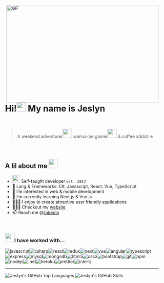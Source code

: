 <img align="right" alt="GIF" src="https://i.pinimg.com/originals/0a/12/e1/0a12e130650543cf5b165a008d1604e3.gif" width="500" height="320"/>

# Hi!<img src="https://emojis.slackmojis.com/emojis/images/1579216111/7550/pikachu_wave.gif?1579216111" width="30"/> My name is Jeslyn

<br/>

> A
> weekend adventurer<img src="https://emojis.slackmojis.com/emojis/images/1617958367/28774/roadtrip.gif?1617958367" width="30"/>
> wanna-be gamer<img src="https://emojis.slackmojis.com/emojis/images/1622013076/41449/gameboy.gif?1622013076" width="30"/>
> & coffee addict ☕️

<br/>

<!-- - ✍🏻 You can find my projects in my portfolio -->
## A lil about me <img src="https://emojis.slackmojis.com/emojis/images/1643514803/8175/pikachu_dance.gif?1643514803" width="30"/>
- <img src="https://emojis.slackmojis.com/emojis/images/1468493014/660/omglol.gif?1468493014" width="25"/> Self-taught developer `est. 2017`
- 🧰 Lang & Frameworks: C#, Javascript, React, Vue, TypeScript
- 💭 I’m interested in web & mobile development
- 🌱 I’m currently learning Next.js & Vue.js
- 👷🏻‍♀️ I enjoy to create attractive user friendly applications
- 👩🏻‍💻 Checkout my [website]
- 📫 Reach me @[linkedin]

<br/>

### <img src="https://emojis.slackmojis.com/emojis/images/1665051119/61583/vibe-rabbit.gif?1665051119" width="30"/>I have worked with...

<img alt="javascript" src="https://img.shields.io/badge/-JavaScript-f0db4f?style=for-the-badge&logo=javascript&logoColor=black" /><img alt="csharp" src="https://img.shields.io/badge/-CSharp-378936?style=for-the-badge&logo=csharp&logoColor=white" /><img alt="react" src="https://img.shields.io/badge/-React-45b8d8?style=for-the-badge&logo=react&logoColor=white" /><img alt="redux" src="https://img.shields.io/badge/-Redux-764ABC?style=for-the-badge&logo=redux&logoColor=white" /><img alt="next" src="https://img.shields.io/badge/next.js-000000?style=for-the-badge&logo=nextdotjs&logoColor=white" /><img alt="vue" src="https://img.shields.io/badge/Vue.js-35495E?style=for-the-badge&logo=vuedotjs&logoColor=4FC08D" /><img alt="angular" src="https://img.shields.io/badge/-Angular-DD0031?style=for-the-badge&logo=angular&logoColor=white" /><img alt="typescript" src="https://img.shields.io/badge/-TypeScript-3178C6?style=for-the-badge&logo=typescript&logoColor=white" /><img alt="express" src="https://img.shields.io/badge/-Express-000000?style=for-the-badge&logo=express&logoColor=white" /><img alt="mysql" src="https://img.shields.io/badge/-MySQL-4479A1?style=for-the-badge&logo=mysql&logoColor=white" /><img alt="mongodb" src="https://img.shields.io/badge/-MongoDB-13aa52?style=for-the-badge&logo=mongodb&logoColor=white" /><img alt="html5" src="https://img.shields.io/badge/-HTML5-E34F26?style=for-the-badge&logo=html5&logoColor=white" /><img alt="css3" src="https://img.shields.io/badge/-CSS3-264de4?style=for-the-badge&logo=css3&logoColor=white" /><img alt="bootstrap" src="https://img.shields.io/badge/-Bootstrap-563d7c?style=for-the-badge&logo=bootstrap&logoColor=white" /><img alt="git" src="https://img.shields.io/badge/-Git-F05032?style=for-the-badge&logo=git&logoColor=white" /><img alt="npm" src="https://img.shields.io/badge/-NPM-CB3837?style=for-the-badge&logo=npm&logoColor=white" /><img alt="nodejs" src="https://img.shields.io/badge/-Nodejs-43853d?style=for-the-badge&logo=Node.js&logoColor=white" /><img alt=".net" src="https://img.shields.io/badge/-.NET-512BD4?style=for-the-badge&logo=.NET&logoColor=white" /><img alt="heroku" src="https://img.shields.io/badge/-Heroku-430098?style=for-the-badge&logo=heroku&logoColor=white" /><img alt="prettier" src="https://img.shields.io/badge/-Prettier-F7B93E?style=for-the-badge&logo=prettier&logoColor=white" /><img alt="intellij" src="https://img.shields.io/badge/-IntelliJ_Idea-000000?style=for-the-badge&logo=intellijidea&logoColor=white" />
<br/>

---

<img align="left" alt="Jeslyn's GitHub Top Languages" src="https://github-readme-stats.vercel.app/api/top-langs/?username=mrsjlwhite&show_icons=true&theme=dracula" />

<img align="left" alt="Jeslyn's GitHub Stats" src="https://github-readme-stats.vercel.app/api?username=mrsjlwhite&show_icons=true&theme=dracula&hide=stars" />
<!-- src="https://github-readme-stats.vercel.app/api?username=jeslynwhite&show_icons=true&theme=dracula&hide=stars,issues"  -->

[linkedin]: https://linkedin.com/in/jeslyn-white
[website]: https://jlwhite.dev
